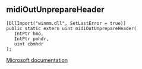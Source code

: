 ## midiOutUnprepareHeader

```
[DllImport("winmm.dll", SetLastError = true)]
public static extern uint midiOutUnprepareHeader(
   IntPtr hmo,
   IntPtr pmhdr,
   uint cbmhdr
);
```

[Microsoft documentation](link_to_documentation)
